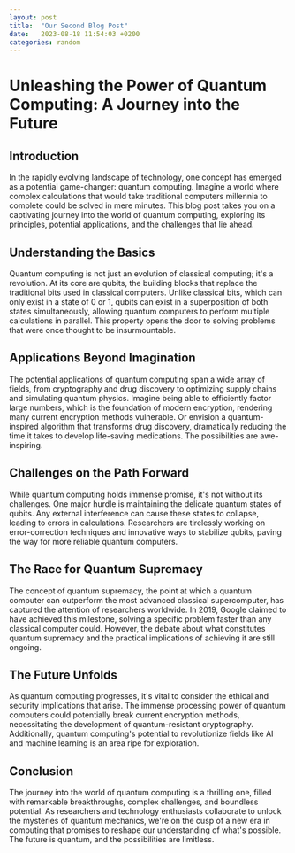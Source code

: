 ```yaml
---
layout: post
title:  "Our Second Blog Post"
date:   2023-08-18 11:54:03 +0200
categories: random
---
```


# Unleashing the Power of Quantum Computing: A Journey into the Future

## Introduction
In the rapidly evolving landscape of technology, one concept has emerged as a potential game-changer: quantum computing. Imagine a world where complex calculations that would take traditional computers millennia to complete could be solved in mere minutes. This blog post takes you on a captivating journey into the world of quantum computing, exploring its principles, potential applications, and the challenges that lie ahead.

## Understanding the Basics
Quantum computing is not just an evolution of classical computing; it's a revolution. At its core are qubits, the building blocks that replace the traditional bits used in classical computers. Unlike classical bits, which can only exist in a state of 0 or 1, qubits can exist in a superposition of both states simultaneously, allowing quantum computers to perform multiple calculations in parallel. This property opens the door to solving problems that were once thought to be insurmountable.

## Applications Beyond Imagination
The potential applications of quantum computing span a wide array of fields, from cryptography and drug discovery to optimizing supply chains and simulating quantum physics. Imagine being able to efficiently factor large numbers, which is the foundation of modern encryption, rendering many current encryption methods vulnerable. Or envision a quantum-inspired algorithm that transforms drug discovery, dramatically reducing the time it takes to develop life-saving medications. The possibilities are awe-inspiring.

## Challenges on the Path Forward
While quantum computing holds immense promise, it's not without its challenges. One major hurdle is maintaining the delicate quantum states of qubits. Any external interference can cause these states to collapse, leading to errors in calculations. Researchers are tirelessly working on error-correction techniques and innovative ways to stabilize qubits, paving the way for more reliable quantum computers.

## The Race for Quantum Supremacy
The concept of quantum supremacy, the point at which a quantum computer can outperform the most advanced classical supercomputer, has captured the attention of researchers worldwide. In 2019, Google claimed to have achieved this milestone, solving a specific problem faster than any classical computer could. However, the debate about what constitutes quantum supremacy and the practical implications of achieving it are still ongoing.

## The Future Unfolds
As quantum computing progresses, it's vital to consider the ethical and security implications that arise. The immense processing power of quantum computers could potentially break current encryption methods, necessitating the development of quantum-resistant cryptography. Additionally, quantum computing's potential to revolutionize fields like AI and machine learning is an area ripe for exploration.

## Conclusion
The journey into the world of quantum computing is a thrilling one, filled with remarkable breakthroughs, complex challenges, and boundless potential. As researchers and technology enthusiasts collaborate to unlock the mysteries of quantum mechanics, we're on the cusp of a new era in computing that promises to reshape our understanding of what's possible. The future is quantum, and the possibilities are limitless.